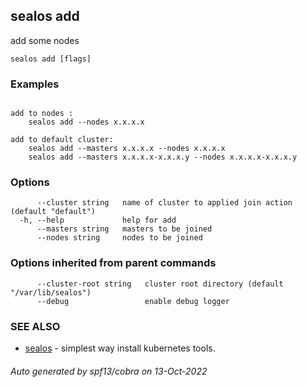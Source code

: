 ## sealos add

add some nodes

```
sealos add [flags]
```

### Examples

```

add to nodes :
	sealos add --nodes x.x.x.x

add to default cluster:
	sealos add --masters x.x.x.x --nodes x.x.x.x
	sealos add --masters x.x.x.x-x.x.x.y --nodes x.x.x.x-x.x.x.y

```

### Options

```
      --cluster string   name of cluster to applied join action (default "default")
  -h, --help             help for add
      --masters string   masters to be joined
      --nodes string     nodes to be joined
```

### Options inherited from parent commands

```
      --cluster-root string   cluster root directory (default "/var/lib/sealos")
      --debug                 enable debug logger
```

### SEE ALSO

* [sealos](sealos.md)	 - simplest way install kubernetes tools.

###### Auto generated by spf13/cobra on 13-Oct-2022
